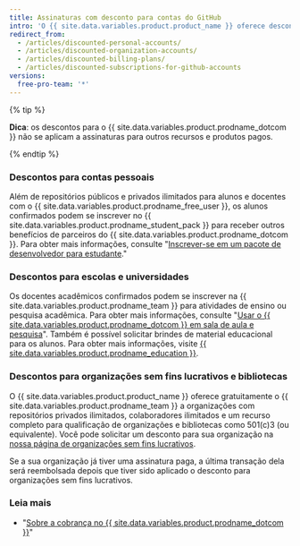 ```yaml
---
title: Assinaturas com desconto para contas do GitHub
intro: 'O {{ site.data.variables.product.product_name }} oferece descontos para estudantes, professores, instituições educacionais, organizações sem fins lucrativos e bibliotecas.'
redirect_from:
  - /articles/discounted-personal-accounts/
  - /articles/discounted-organization-accounts/
  - /articles/discounted-billing-plans/
  - /articles/discounted-subscriptions-for-github-accounts
versions:
  free-pro-team: '*'
---
```


{% tip %}

**Dica**: os descontos para o {{ site.data.variables.product.prodname_dotcom }} não se aplicam a assinaturas para outros recursos e produtos pagos.

{% endtip %}

### Descontos para contas pessoais

Além de repositórios públicos e privados ilimitados para alunos e docentes com o {{ site.data.variables.product.prodname_free_user }}, os alunos confirmados podem se inscrever no {{ site.data.variables.product.prodname_student_pack }} para receber outros benefícios de parceiros do {{ site.data.variables.product.prodname_dotcom }}. Para obter mais informações, consulte "[Inscrever-se em um pacote de desenvolvedor para estudante](/articles/applying-for-a-student-developer-pack)."

### Descontos para escolas e universidades

Os docentes acadêmicos confirmados podem se inscrever na {{ site.data.variables.product.prodname_team }} para atividades de ensino ou pesquisa acadêmica. Para obter mais informações, consulte "[Usar o {{ site.data.variables.product.prodname_dotcom }} em sala de aula e pesquisa](/articles/using-github-in-your-classroom-and-research)". Também é possível solicitar brindes de material educacional para os alunos. Para obter mais informações, visite [{{ site.data.variables.product.prodname_education }}](https://education.github.com/).

### Descontos para organizações sem fins lucrativos e bibliotecas

O {{ site.data.variables.product.product_name }} oferece gratuitamente o {{ site.data.variables.product.prodname_team }} a organizações com repositórios privados ilimitados, colaboradores ilimitados e um recurso completo para qualificação de organizações e bibliotecas como 501(c)3 (ou equivalente). Você pode solicitar um desconto para sua organização na [nossa página de organizações sem fins lucrativos](https://github.com/nonprofit).

Se a sua organização já tiver uma assinatura paga, a última transação dela será reembolsada depois que tiver sido aplicado o desconto para organizações sem fins lucrativos.

### Leia mais

- "[Sobre a cobrança no {{ site.data.variables.product.prodname_dotcom }}](/articles/about-billing-on-github)"
